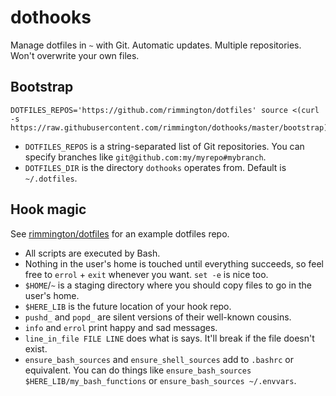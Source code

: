 dothooks
========

Manage dotfiles in `~` with Git. Automatic updates. Multiple repositories. Won't overwrite your own files.

Bootstrap
---------

```
DOTFILES_REPOS='https://github.com/rimmington/dotfiles' source <(curl -s https://raw.githubusercontent.com/rimmington/dothooks/master/bootstrap)
```

* `DOTFILES_REPOS` is a string-separated list of Git repositories. You can specify branches like `git@github.com:my/myrepo#mybranch`.
* `DOTFILES_DIR` is the directory `dothooks` operates from. Default is `~/.dotfiles`.

Hook magic
----------

See [rimmington/dotfiles](https://github.com/rimmington/dotfiles) for an example dotfiles repo.

* All scripts are executed by Bash.
* Nothing in the user's home is touched until everything succeeds, so feel free to `errol` + `exit` whenever you want. `set -e` is nice too.
* `$HOME`/`~` is a staging directory where you should copy files to go in the user's home.
* `$HERE_LIB` is the future location of your hook repo.
* `pushd_` and `popd_` are silent versions of their well-known cousins.
* `info` and `errol` print happy and sad messages.
* `line_in_file FILE LINE` does what is says. It'll break if the file doesn't exist.
* `ensure_bash_sources` and `ensure_shell_sources` add to `.bashrc` or equivalent. You can do things like `ensure_bash_sources $HERE_LIB/my_bash_functions` or `ensure_bash_sources ~/.envvars`.
